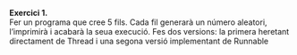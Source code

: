**Exercici 1.**  
Fer un programa que cree 5 fils. Cada fil generarà un
número aleatori, l’imprimirà i acabarà la seua execució. Fes dos
versions: la primera heretant directament de Thread i una segona
versió implementant de Runnable